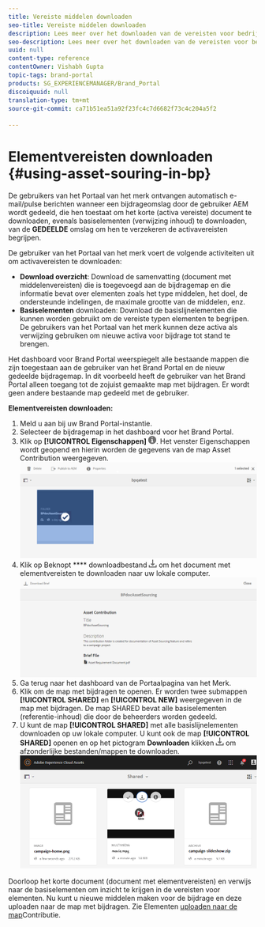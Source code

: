 ```yaml
---
title: Vereiste middelen downloaden
seo-title: Vereiste middelen downloaden
description: Lees meer over het downloaden van de vereisten voor bedrijfsmiddelen en basislijnmiddelen in Brand Portal.
seo-description: Lees meer over het downloaden van de vereisten voor bedrijfsmiddelen en basislijnmiddelen in Brand Portal.
uuid: null
content-type: reference
contentOwner: Vishabh Gupta
topic-tags: brand-portal
products: SG_EXPERIENCEMANAGER/Brand_Portal
discoiquuid: null
translation-type: tm+mt
source-git-commit: ca71b51ea51a92f23fc4c7d6682f73c4c204a5f2

---
```



# Elementvereisten downloaden {#using-asset-souring-in-bp}

De gebruikers van het Portaal van het merk ontvangen automatisch e-mail/pulse berichten wanneer een bijdrageomslag door de gebruiker AEM wordt gedeeld, die hen toestaat om het korte (activa vereiste) document te downloaden, evenals basiselementen (verwijzing inhoud) te downloaden, van de **GEDEELDE** omslag om hen te verzekeren de activavereisten begrijpen.

De gebruiker van het Portaal van het merk voert de volgende activiteiten uit om activavereisten te downloaden:

* **Download overzicht**: Download de samenvatting (document met middelenvereisten) die is toegevoegd aan de bijdragemap en die informatie bevat over elementen zoals het type middelen, het doel, de ondersteunde indelingen, de maximale grootte van de middelen, enz.
* **Basiselementen** downloaden: Download de basislijnelementen die kunnen worden gebruikt om de vereiste typen elementen te begrijpen. De gebruikers van het Portaal van het merk kunnen deze activa als verwijzing gebruiken om nieuwe activa voor bijdrage tot stand te brengen.

Het dashboard voor Brand Portal weerspiegelt alle bestaande mappen die zijn toegestaan aan de gebruiker van het Brand Portal en de nieuw gedeelde bijdragemap. In dit voorbeeld heeft de gebruiker van het Brand Portal alleen toegang tot de zojuist gemaakte map met bijdragen. Er wordt geen andere bestaande map gedeeld met de gebruiker.

**Elementvereisten downloaden:**

1. Meld u aan bij uw Brand Portal-instantie.
1. Selecteer de bijdragemap in het dashboard voor het Brand Portal.
1. Klik op **[!UICONTROL Eigenschappen]** ![](assets/properties.png). Het venster Eigenschappen wordt geopend en hierin worden de gegevens van de map Asset Contribution weergegeven.
   ![](assets/download-asset-requirement1.png)
1. Klik op Beknopt **** downloadbestand ![](assets/download.png) om het document met elementvereisten te downloaden naar uw lokale computer.
   ![](assets/download-asset-requirement2.png)
1. Ga terug naar het dashboard van de Portaalpagina van het Merk.
1. Klik om de map met bijdragen te openen. Er worden twee submappen **[!UICONTROL SHARED]** en **[!UICONTROL NEW]** weergegeven in de map met bijdragen. De map SHARED bevat alle basiselementen (referentie-inhoud) die door de beheerders worden gedeeld.
1. U kunt de map **[!UICONTROL SHARED]** met alle basislijnelementen downloaden op uw lokale computer.
U kunt ook de map **[!UICONTROL SHARED]** openen en op het pictogram **Downloaden** klikken ![](assets/download.png) om afzonderlijke bestanden/mappen te downloaden.
   ![](assets/download-asset-requirement3.png)

Doorloop het korte document (document met elementvereisten) en verwijs naar de basiselementen om inzicht te krijgen in de vereisten voor elementen. Nu kunt u nieuwe middelen maken voor de bijdrage en deze uploaden naar de map met bijdragen. Zie Elementen [uploaden naar de map](brand-portal-upload-assets-to-contribution-folder.md)Contributie.

